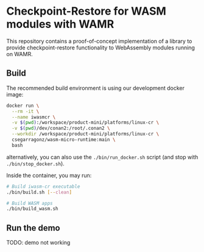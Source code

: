 # Checkpoint-Restore for WASM modules with WAMR

This repository contains a proof-of-concept implementation of a library to
provide checkpoint-restore functionality to WebAssembly modules running on
WAMR.

## Build

The recommended build environment is using our development docker image:

```bash
docker run \
  --rm -it \
  --name iwasmcr \
  -v $(pwd):/workspace/product-mini/platforms/linux-cr \
  -v $(pwd)/dev/conan2:/root/.conan2 \
  --workdir /workspace/product-mini/platforms/linux-cr \
  csegarragonz/wasm-micro-runtime:main \
  bash
```

alternatively, you can also use the `./bin/run_docker.sh` script (and stop
with `./bin/stop_docker.sh`).

Inside the container, you may run:

```bash
# Build iwasm-cr executable
./bin/build.sh [--clean]

# Build WASM apps
./bin/build_wasm.sh
```

## Run the demo

TODO: demo not working
